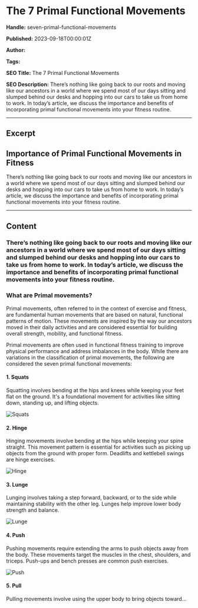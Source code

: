 # The 7 Primal Functional Movements

**Handle:** seven-primal-functional-movements

**Published:** 2023-09-18T00:00:01Z

**Author:**  

**Tags:** 

**SEO Title:** The 7 Primal Functional Movements

**SEO Description:** There’s nothing like going back to our roots and moving like our ancestors in a world where we spend most of our days sitting and slumped behind our desks and hopping into our cars to take us from home to work. In today’s article, we discuss the importance and benefits of incorporating primal functional movements into your fitness routine.

---

## Excerpt

## Importance of Primal Functional Movements in Fitness

There’s nothing like going back to our roots and moving like our ancestors in a world where we spend most of our days sitting and slumped behind our desks and hopping into our cars to take us from home to work. In today’s article, we discuss the importance and benefits of incorporating primal functional movements into your fitness routine.

---

## Content

### There’s nothing like going back to our roots and moving like our ancestors in a world where we spend most of our days sitting and slumped behind our desks and hopping into our cars to take us from home to work. In today’s article, we discuss the importance and benefits of incorporating primal functional movements into your fitness routine.

### What are Primal movements?

Primal movements, often referred to in the context of exercise and fitness, are fundamental human movements that are based on natural, functional patterns of motion. These movements are inspired by the way our ancestors moved in their daily activities and are considered essential for building overall strength, mobility, and functional fitness.

Primal movements are often used in functional fitness training to improve physical performance and address imbalances in the body. While there are variations in the classification of primal movements, the following are considered the seven primal functional movements:

#### 1. Squats

Squatting involves bending at the hips and knees while keeping your feet flat on the ground. It's a foundational movement for activities like sitting down, standing up, and lifting objects.

![Squats](https://i.shgcdn.com/b40a6076-463a-4350-8e6a-a9687a6a11bf/-/format/auto/-/preview/3000x3000/-/quality/lighter/)

#### 2. Hinge

Hinging movements involve bending at the hips while keeping your spine straight. This movement pattern is essential for activities such as picking up objects from the ground with proper form. Deadlifts and kettlebell swings are hinge exercises.

![Hinge](https://i.shgcdn.com/cc94236a-3607-47a2-9897-09aaae035ed0/-/format/auto/-/preview/3000x3000/-/quality/lighter/)

#### 3. Lunge

Lunging involves taking a step forward, backward, or to the side while maintaining stability with the other leg. Lunges help improve lower body strength and balance.

![Lunge](https://i.shgcdn.com/7faceafe-288c-4db5-81d3-2301024ad82a/-/format/auto/-/preview/3000x3000/-/quality/lighter/)

#### 4. Push

Pushing movements require extending the arms to push objects away from the body. These movements target the muscles in the chest, shoulders, and triceps. Push-ups and bench presses are common push exercises.

![Push](https://i.shgcdn.com/124a3836-6cf2-456e-97b3-b21f6f065334/-/format/auto/-/preview/3000x3000/-/quality/lighter/)

#### 5. Pull

Pulling movements involve using the upper body to bring objects toward...

